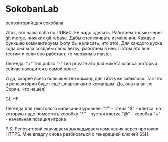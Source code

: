 ﻿# SokobanLab
репозиторий для сокобана

Итак, это наша лаба по ППВиС. Её надо сделать.
Работаем только через git merge, никаких git rebase. Дабы отслеживать 
изменения. Каждую функцию комментируем (хотя бы написать, что это).
Для каждого куска кода сначала создаём свою ветку, работаем в ней.
Потом это всё тестим и если оно работает, то мержим в master.

Легенда:
"+" тип public
"-" тип private
это для макета класса, который сейчас находится в самой проге.

И да, скорее всего большинство команд для гита уже забылось.
Так что в репозитории будет ещё шпаргалка по командам. Да, она на англе.
Сорян. Что нашёл)

GL HF

Легенда для текстового написания уровней:
"#" - стена
"$" - клетка, на которую надо поместить коробку
"*" - пустая клетка
"@" - коробка
"+" - начальная позиция игрока

P.S. Репозиторий скачиваем/выкладываем изменения через протокол HTTPS.
Мне впадлу снова разбираться с генерацией ключей SSH.
